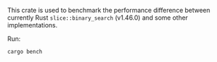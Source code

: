 This crate is used to benchmark the performance difference between
currently Rust `slice::binary_search` (v1.46.0) and some other implementations.

Run:

```bash
cargo bench
```
